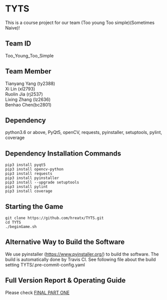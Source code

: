 # TYTS
This is a course project for our team (Too young Too simple)(Sometimes Naive)!

## Team ID
Too_Young_Too_Simple<br/>

## Team Member
Tianyang Yang (ty2388)<br/>
Xi Lin (xl2793)<br/>
Ruolin Jia (rj2537)<br/>
Lixing Zhang (lz2636)<br/>
Benhao Chen(bc2801)

## Dependency
python3.6 or above, PyQt5, openCV, requests, pyinstaller, setuptools, pylint, coverage

## Dependency Installation Commands
```
pip3 install pyqt5
pip3 install opencv-python
pip3 install requests
pip3 install pyinstaller
pip3 install --upgrade setuptools
pip3 install pylint
pip3 install coverage
```

## Starting the Game
```
git clone https://github.com/hreatx/TYTS.git
cd TYTS
./beginGame.sh 
```

## Alternative Way to Build the Software 
We use pyinstaller (https://www.pyinstaller.org/) to build the software.
The build is automatically done by Travis CI. 
See following file about the build setting
TYTS/.pre-commit-config.yaml

## Full Version Report & Operating Guide
Please check [FINAL PART ONE](https://github.com/hreatx/TYTS/blob/master/allReports/FINAL_PART_ONE.pdf)
